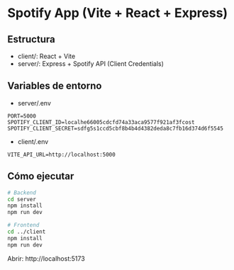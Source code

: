 # Spotify App (Vite + React + Express)

## Estructura
- client/: React + Vite
- server/: Express + Spotify API (Client Credentials)

## Variables de entorno
- server/.env
```
PORT=5000
SPOTIFY_CLIENT_ID=localhe66005cdcfd74a33aca9577f921af3fcost
SPOTIFY_CLIENT_SECRET=sdfg5s1ccd5cbf8b4b4d4382deda8c7fb16d374d6f5545
```
- client/.env
```
VITE_API_URL=http://localhost:5000
```

## Cómo ejecutar
```bash
# Backend
cd server
npm install
npm run dev

# Frontend
cd ../client
npm install
npm run dev
```
Abrir: http://localhost:5173
